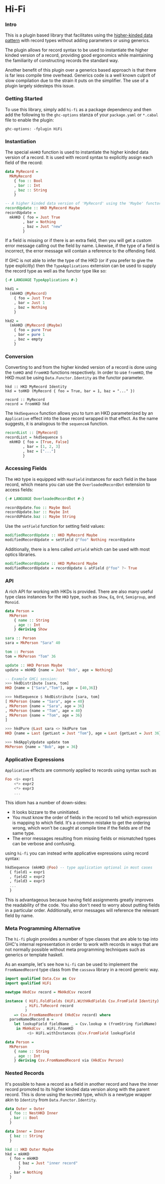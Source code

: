# Hi-Fi

### Intro

This is a plugin based library that facilitates using the [higher-kinded data
pattern](https://reasonablypolymorphic.com/blog/higher-kinded-data/) with
record types without adding parameters or using generics.

The plugin allows for record syntax to be used to instantiate the higher kinded
version of a record, providing good ergonomics while maintaining the
familiarity of constructing records the standard way.

Another benefit of this plugin over a generics based approach is that there is
far less compile time overhead. Generics code is a well known culprit of slow
compilation due to the strain it puts on the simplifier. The use of a plugin
largely sidesteps this issue.

### Getting Started

To use this library, simply add `hi-fi` as a package dependency and then add
the following to the `ghc-options` stanza of your `package.yaml` or `*.cabal`
file to enable the plugin:

```
ghc-options: -fplugin HiFi
```

### Instantiation

The special `mkHKD` function is used to instantiate the higher kinded data
version of a record. It is used with record syntax to explicitly assign each
field of the record:

```haskell
data MyRecord =
  MkMyRecord
    { foo :: Bool
    , bar :: Int
    , baz :: String
    }

-- A higher kinded data version of 'MyRecord' using the 'Maybe' functor.
recordUpdate :: HKD MyRecord Maybe
recordUpdate =
  mkHKD { foo = Just True
        , bar = Nothing
        , baz = Just "new"
        }
```

If a field is missing or if there is an extra field, then you will get a custom
error message calling out the field by name. Likewise, if the type of a field
is incorrect, the error message will contain a reference to the offending field.

If GHC is not able to infer the type of the HKD (or if you prefer to give the
type explicitly) then the `TypeApplications` extension can be used to supply
the record type as well as the functor type like so:

```haskell
{-# LANGUAGE TypeApplications #-}

hkd1 =
  (mkHKD @MyRecord)
    { foo = Just True
    , bar = Just 1
    , baz = Nothing
    }

hkd2 =
  (mkHKD @MyRecord @Maybe)
    { foo = pure True
    , bar = pure 1
    , baz = empty
    }
```

### Conversion

Converting to and from the higher kinded version of a record is done using the
`toHKD` and `fromHKD` functions respectively. In order to use `fromHKD`, the
HKD must be using `Data.Functor.Identity` as the functor parameter.

```
hkd :: HKD MyRecord Identity
hkd = toHKD (MyRecord { foo = True, bar = 1, baz = "..." })

record :: MyRecord
record = fromHKD hkd
```

The `hkdSequence` function allows you to turn an HKD parameterized by an
`Applicative` effect into the base record wrapped in that effect. As the name
suggests, it is analogous to the `sequenceA` function.

```haskell
recordList :: [MyRecord]
recordList = hkdSequence $
  mkHKD { foo = [True, False]
        , bar = [1, 2, 3]
        , baz = ["..."]
        }
```

### Accessing Fields

The `HKD` type is equipped with `HasField` instances for each field in the base
record, which means you can use the `OverloadedRecordDot` extension to access
fields:

```haskell
{-# LANGUAGE OverloadedRecordDot #-}

recordUpdate.foo :: Maybe Bool
recordUpdate.bar :: Maybe Int
recordUPdate.baz :: Maybe String
```

Use the `setField` function for setting field values:

```haskell
modifiedRecordUpdate :: HKD MyRecord Maybe
modifiedRecordUpdate = setField @"foo" Nothing recordUpdate
```

Additionally, there is a lens called `atField` which can be used with most
optics libraries.
```haskell
modifiedRecordUpdate :: HKD MyRecord Maybe
modifiedRecordUpdate = recordUpdate & atField @"foo" ?~ True
```

### API

A rich API for working with HKDs is provided. There are also many useful type
class instances for the `HKD` type, such as `Show`, `Eq`, `Ord`, `Semigroup`,
and `Monoid`.
```haskell
data Person =
  MkPerson
    { name :: String
    , age :: Int
    } deriving Show

sara :: Person
sara = MkPerson "Sara" 40

tom :: Person
tom = MkPerson "Tom" 36

update :: HKD Person Maybe
update = mkHKD {name = Just "Bob", age = Nothing}

-- Example GHCi session:
>>> hkdDistribute [sara, tom]
HKD {name = ["Sara","Tom"], age = [40,36]}

>>> hkdSequence $ hkdDistribute [sara, tom]
[ MkPerson {name = "Sara", age = 40}
, MkPerson {name = "Sara", age = 36}
, MkPerson {name = "Tom", age = 40}
, MkPerson {name = "Tom", age = 36}
]

>>> hkdPure @Last sara <> hkdPure tom
HKD {name = Last {getLast = Just "Tom"}, age = Last {getLast = Just 36}}

>>> hkdApplyUpdate update tom
MkPerson {name = "Bob", age = 36}
```

### Applicative Expressions

`Applicative` effects are commonly applied to records using syntax such as
```haskell
Foo <$> expr1
    <*> expr2
    <*> expr3
    ...
```
This idiom has a number of down-sides:
- It looks bizzare to the uninitiated.
- You must know the order of fields in the record to tell which expression is
  mapping to which field. It's a common mistake to get the ordering wrong, which
  won't be caught at compile time if the fields are of the same type.
- The error messages resulting from missing fields or mismatched types can be
  verbose and confusing.

using `hi-fi` you can instead write applicative expressions using record syntax:
```haskell
hkdSequence (mkHKD @Foo) -- type application optional in most cases
  { field1 = expr1
  , field2 = expr2
  , field3 = expr3
  ...
  }
```
This is advantageous because having field assignments greatly improves the
readability of the code. You also don't need to worry about putting fields in
a particular order. Additionally, error messages will reference the relevant field by name.

### Meta Programming Alternative

The `hi-fi` plugin provides a number of type classes that are able to tap into
GHC's internal representation in order to work with records in ways that are
not normally possible without meta programming techniques such as generics or
template haskell.

As an example, let's see how `hi-fi` can be used to implement the `FromNamedRecord`
type class from the `cassava` library in a record generic way.

```haskell
import qualified Data.Csv as Csv
import qualified HiFi

newtype HkdCsv record = MkHkdCsv record

instance ( HiFi.FoldFields (HiFi.WithHkdFields Csv.FromField Identity) record Identity
         , HiFi.ToRecord record
         )
    => Csv.FromNamedRecord (HkdCsv record) where
  parseNamedRecord m =
    let lookupField fieldName _ = Csv.lookup m (fromString fieldName)
     in MkHkdCsv . HiFi.fromHKD
          <$> HiFi.withInstances @Csv.FromField lookupField

data Person =
  MkPerson
    { name :: String
    , age :: Int
    } deriving Csv.FromNamedRecord via (HkdCsv Person)
```

### Nested Records

It's possible to have a record as a field in another record and have the inner
record promoted to its higher kinded data version along with the parent record.
This is done using the `NestHKD` type, which is a newtype wrapper akin to
`Identity` from `Data.Functor.Identity`.

```haskell
data Outer = Outer
  { foo :: NestHKD Inner
  , bar :: Bool
  }

data Inner = Inner
  { baz :: String
  }

hkd :: HKD Outer Maybe
hkd = mkHKD
  { foo = mkHKD
      { baz = Just "inner record"
      }
  , bar = Nothing
  }
```
